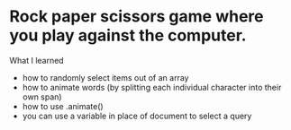# Rock paper scissors game where you play against the computer.

What I learned


<ul> 
<li> how to randomly select items out of an array
<li> how to animate words (by splitting each individual character into their own span)
<li> how to use .animate() 
<li> you can use a variable in place of document to select a query
</ul>
